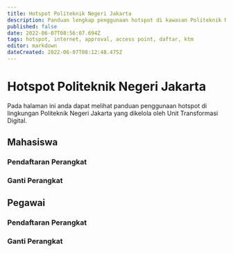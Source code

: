 ```yaml
---
title: Hotspot Politeknik Negeri Jakarta
description: Panduan lengkap penggunaan hotspot di kawasan Politeknik Negeri Jakarta yang dikelola oleh Unit Transformasi Digital.
published: false
date: 2022-06-07T08:56:07.694Z
tags: hotspot, internet, approval, access point, daftar, ktm
editor: markdown
dateCreated: 2022-06-07T08:12:48.475Z
---
```


# Hotspot Politeknik Negeri Jakarta
Pada halaman ini anda dapat melihat panduan penggunaan hotspot di lingkungan Politeknik Negeri Jakarta yang dikelola oleh Unit Transformasi Digital.

## Mahasiswa
### Pendaftaran Perangkat
### Ganti Perangkat

## Pegawai
### Pendaftaran Perangkat
### Ganti Perangkat